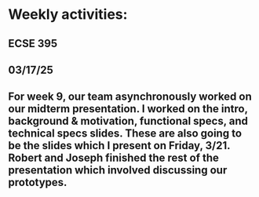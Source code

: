 # Weekly activities:

## ECSE 395 
## 03/17/25
## For week 9, our team asynchronously worked on our midterm presentation. I worked on the intro, background & motivation, functional specs, and technical specs slides. These are also going to be the slides which I present on Friday, 3/21. Robert and Joseph finished the rest of the presentation which involved discussing our prototypes.

